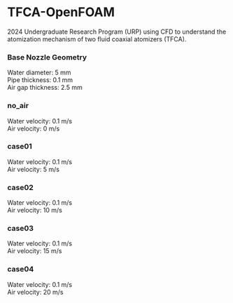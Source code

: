 # TFCA-OpenFOAM
2024 Undergraduate Research Program (URP) using CFD to understand the atomization mechanism of two fluid coaxial atomizers (TFCA).


### Base Nozzle Geometry
Water diameter: 5 mm\
Pipe thickness: 0.1 mm\
Air gap thickness: 2.5 mm

### no_air
Water velocity: 0.1 m/s\
Air velocity: 0 m/s

### case01
Water velocity: 0.1 m/s\
Air velocity: 5 m/s

### case02
Water velocity: 0.1 m/s\
Air velocity: 10 m/s

### case03
Water velocity: 0.1 m/s\
Air velocity: 15 m/s

### case04
Water velocity: 0.1 m/s\
Air velocity: 20 m/s

